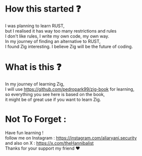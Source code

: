# How this started ❓
I was planning to learn RUST,<br>
but I realised it has way too many restrictions and rules <br>
I don't like rules, I write my own code, my own way. <br>
In my journey of finding an alternative to RUST,<br>
I found Zig interesting. I believe Zig will be the future of coding.

# What is this ❓
In my journey of learning Zig,<br>
I will use https://github.com/pedropark99/zig-book for learning,<br>
so everything you see here is based on the book,<br>
it might be of great use if you want to learn Zig.

# Not To Forget :
Have fun learning ! <br>
follow me on Instagram : https://instagram.com/aliaryani.security <br>
and also on X : https://x.com/theHannibalist <br>
Thanks for your support my friend ♥️
